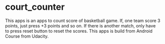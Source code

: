# court_counter
This apps is an apps to count score of basketball game.
If, one team score 3 points, just press +3 points and so on.
If there is another match, only have to press reset button to reset the scores.
This apps is build from Android Course from Udacity.
